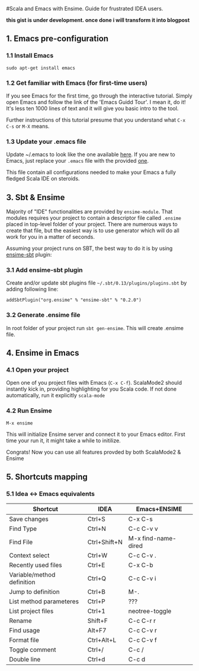 #Scala and Emacs with Ensime. Guide for frustrated IDEA users.

__this gist is under development. once done i will transform it into blogpost__

## 1. Emacs pre-configuration

### 1.1 Install Emacs

`sudo apt-get install emacs`

### 1.2 Get familiar with Emacs (for first-time users)

If you see Emacs for the first time, go through the interactive tutorial. Simply open Emacs and follow the link of the 'Emacs Guidd Tour'. I mean it, do it! It's less ten 1000 lines of text and it will give you basic intro to the tool. 

Further instructions of this tutorial presume that you understand what `C-x C-s` or `M-X` means.

### 1.3 Update your .emacs file

Update ~/.emacs to look like the one available [here](.emacs). If you are new to Emacs, just replace your `.emacs` file with the provided [one](.emacs).

This file contain all configurations needed to make your Emacs a fully fledged Scala IDE on steroids.

## 3. Sbt & Ensime

Majority of "IDE" functionalities are provided by `ensime-module`. That modules requires your project to contain a descriptor file called `.ensime` placed in top-level folder of your project. There are numerous ways to create that file, but the easiest way is to use generator which will do all work for you in a matter of seconds.

Assuming your project runs on SBT, the best way to do it is by using [ensime-sbt](https://github.com/ensime/ensime-sbt) plugin:

### 3.1 Add ensime-sbt plugin

Create and/or update sbt plugins file `~/.sbt/0.13/plugins/plugins.sbt` by adding following line:

`addSbtPlugin("org.ensime" % "ensime-sbt" % "0.2.0")`

### 3.2 Generate .ensime file

In root folder of your project run `sbt gen-ensime`. This will create .ensime file.

## 4. Ensime in Emacs

### 4.1 Open your project

Open one of you project files with Emacs (`C-x C-f`). ScalaMode2 should instantly kick in, providing highlighting for you Scala code. If not done automatically, run it explicitly `scala-mode`

### 4.2 Run Ensime

`M-x ensime`

This will initialize Ensime server and connect it to your Emacs editor. First time your run it, it might take a while to initilize.

Congrats! Now you can use all features provded by both ScalaMode2 & Ensime

## 5. Shortcuts mapping

### 5.1 Idea <-> Emacs equivalents

|   Shortcut                 | IDEA             | Emacs+ENSIME     |
| -------------------------- | ---------------- |  -------------   |
| Save changes               | Ctrl+S           |   C-x C-s        |
| Find Type                  | Ctrl+N           |   C-c C-v v      |
| Find File                  | Ctrl+Shift+N     |   M-x find-name-dired            |
| Context select             | Ctrl+W           |   C-c C-v .      |
| Recently used files        | Ctrl+E           |   C-x C-b        |
| Variable/method definition | Ctrl+Q           |   C-c C-v i      |
| Jump to definition         | Ctrl+B           |   M-.            |
| List method parameteres    | Ctrl+P           |   ???            |
| List project files         | Ctrl+1           |   neotree-toggle |
| Rename                     | Shift+F          |   C-c C-r r      |
| Find usage                 | Alt+F7           |   C-c C-v r      |
| Format file                | Ctrl+Alt+L       |   C-c C-v f      |
| Toggle comment             | Ctrl+/           |   C-c /          |
| Double line                | Ctrl+d           |   C-c d          |
